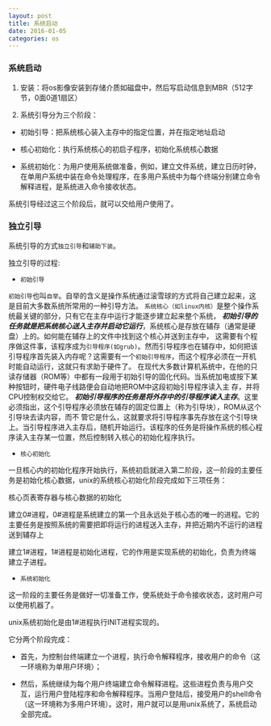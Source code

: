 ```yaml
---
layout: post
title: 系统启动
date: 2016-01-05
categories: os
---
```


### 系统启动

1.  安装：将os影像安装到存储介质如磁盘中，然后写启动信息到MBR（512字节，0面0道1扇区）

2.  系统引导分为三个阶段：

*   初始引导：把系统核心装入主存中的指定位置，并在指定地址启动

*   核心初始化：执行系统核心的初启子程序，初始化系统核心数据

*   系统初始化：为用户使用系统做准备，例如，建立文件系统，建立日历时钟，在单用户系统中装在命令处理程序，在多用户系统中为每个终端分别建立命令解释进程，是系统进入命令接收状态。

系统引导经过这三个阶段后，就可以交给用户使用了。

### 独立引导
系统引导的方式`独立引导`和`辅助下装`。

独立引导的过程:

*  `初始引导`

`初始引导`也叫`自举`。自举的含义是操作系统通过滚雪球的方式将自己建立起来，这是目前大多数系统所常用的一种引导方法。
`系统核心（如linux内核）`是整个操作系统最关键的部分，只有它在主存中运行才能逐步建立起来整个系统，    ***初始引导的任务就是把系统核心送入主存并启动它运行***，系统核心是存放在辅存（通常是硬盘）上的。如何能在辅存上的文件中找到这个核心并送到主存中，
这需要有个程序做这件事，该程序成为`引导程序(如grub)`。然而引导程序也在辅存中，如何把该引导程序首先装入内存呢？这需要有一个`初始引导程序`，而这个程序必须在一开机时能自动运行，这就只有求助于硬件了。
在现代大多数计算机系统中，在他的只读存储器（ROM等）中都有一段用于初始引导的固化代码。当系统加电或按下某种按钮时，硬件电子线路便会自动地把ROM中这段初始引导程序读入主
存，并将CPU控制权交给它。  ***初始引导程序的任务是将外存中的引导程序读入主存***。这里必须指出，这个引导程序必须放在辅存的固定位置上（称为引导块），ROM从这个引导块去读内容，而不
管它是什么，这就要求将引导程序事先存放在这个引导块上。当引导程序进入主存后，随机开始运行。该程序的任务是将操作系统的核心程序读入主存某一位置，然后控制转入核心的初始化程序执行。

*  `核心初始化`

一旦核心内的初始化程序开始执行，系统初启就进入第二阶段，这一阶段的主要任务是初始化核心数据，unix的系统核心初始化阶段完成如下三项任务：

核心页表寄存器与核心数据的初始化

建立0#进程，0#进程是系统建立的第一个且永远处于核心态的唯一的进程。它的主要任务是按照系统的需要把即将运行的进程送入主存，并把近期内不运行的进程送到辅存上

建立1#进程，1#进程是初始化进程，它的作用是实现系统的初始化，负责为终端建立子进程。

*   `系统初始化`

这一阶段的主要任务是做好一切准备工作，使系统处于命令接收状态，这时用户可以使用机器了。

unix系统初始化是由1#进程执行INIT进程实现的。

它分两个阶段完成：

*   首先，为控制台终端建立一个进程，执行命令解释程序，接收用户的命令（这一环境称为单用户环境）；

*   然后，系统继续为每个用户终端建立命令解释进程。这些进程负责与用户交互，运行用户登陆程序和命令解释程序。当用户登陆后，接受用户的shell命令（这一环境称为多用户环境）。这时，用户就可以是用unix系统了，系统启动全部完成。
